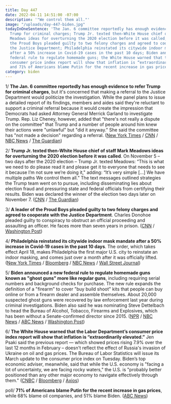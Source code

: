 ```yaml
---
title: Day 447
date: 2022-04-11 14:51:00 -07:00
description: '"We control them all."'
image: "/uploads/day-447-biden.jpg"
todayInOneSentence: 'The Jan. 6 committee reportedly has enough evidence to refer
  Trump for criminal charges; Trump Jr. texted then-White House chief of staff Mark
  Meadows ideas for overturning the 2020 election before it was called; a leader of
  the Proud Boys pleaded guilty to two felony charges and agreed to cooperate with
  the Justice Department; Philadelphia reinstated its citywide indoor mask mandate
  after a 50% increase in Covid-19 cases in the past 10 days; Biden announced a new
  federal rule to regulate homemade guns; the White House warned that the Labor Department’s
  consumer price index report will show that inflation is “extraordinarily elevated”;
  and 71% of Americans blame Putin for the recent increase in gas prices. '
category: biden
---
```


1/ **The Jan. 6 committee reportedly has enough evidence to refer Trump for criminal charges**, but it's concerned that making a referral to the Justice Department would politicize the investigation. While the panel plans to issue a detailed report of its findings, members and aides said they're reluctant to support a criminal referral because it would create the impression that Democrats had asked Attorney General Merrick Garland to investigate Trump. Rep. Liz Cheney, however, added that "there's not really a dispute on the committee" that Trump and a number of people around him knew their actions were "unlawful" but "did it anyway." She said the committee has "not made a decision" regarding a referral. ([New York Times](https://www.nytimes.com/2022/04/10/us/politics/jan-6-trump-criminal-referral.html) / [CNN](https://www.cnn.com/2022/04/10/politics/liz-cheney-january-6-committee-cnntv/index.html) / [NBC News](https://www.nbcnews.com/politics/congress/jan-6-panel-enough-evidence-refer-trump-criminal-charges-cheney-says-rcna23778) / [The Guardian](https://www.theguardian.com/us-news/2022/apr/10/liz-cheney-disputes-report-january-6-panel-split-trump-criminal-referral))

2/ **Trump Jr. texted then-White House chief of staff Mark Meadows ideas for overturning the 2020 election before it was called**. On November 5 – two days after the 2020 election – Trump Jr. texted Meadows: “This is what we need to do please read it and please get it to everyone that needs to see it because I’m not sure we’re doing it," adding: “It’s very simple \[...\] We have multiple paths We control them all.” The text messages outlined strategies the Trump team went on to pursue, including disseminating lies about election fraud and pressuring state and federal officials from certifying their results. Biden was declared the winner of the election two days later on November 7. ([CNN](https://www.cnn.com/2022/04/08/politics/donald-trump-jr-meadows-text/index.html) / [The Guardian](https://www.theguardian.com/us-news/2022/apr/09/trump-jr-texts-mark-meadows-white-house-election-result))

3/ **A leader of the Proud Boys pleaded guilty to two felony charges and agreed to cooperate with the Justice Department**. Charles Donohoe pleaded guilty to conspiracy to obstruct an official proceeding and assaulting an officer. He faces more than seven years in prison. ([CNN](https://www.cnn.com/2022/04/08/politics/charles-donohoe-proud-boys/index.html) / [Washington Post](https://www.washingtonpost.com/dc-md-va/2022/04/08/donohoe-pleads-guilty-proud-boys-jan6/))

4/ **Philadelphia reinstated its citywide indoor mask mandate after a 50% increase in Covid-19 cases in the past 10 days**. The order, which takes effect April 18, makes Philadelphia the first major U.S. city to reinstate an indoor masking, and comes just over a month after it was officially lifted. ([New York Times](https://www.nytimes.com/2022/04/11/us/philadelphia-indoor-mask-mandate.html) / [Bloomberg](https://www.bloomberg.com/news/articles/2022-04-11/philadelphia-reimposes-indoor-mask-mandate?sref=MIBMEEoj) / [NBC News](https://www.nbcnews.com/news/us-news/philadelphia-restore-indoor-mask-mandate-case-surge-rcna23921) / [Wall Street Journal](https://www.wsj.com/articles/philadelphia-to-reinstate-indoor-mask-mandate-11649703481))

5/ **Biden announced a new federal rule to regulate homemade guns known as "ghost guns" more like regular guns**, including requiring serial numbers and background checks for purchase. The new rule expands the definition of a "firearm" to cover "buy build shoot" kits that people can buy online or from a firearm dealer and assemble themselves. About 20,000 suspected ghost guns were recovered by law enforcement last year during criminal investigations. Biden also said he was nominating Steve Dettelbach to head the Bureau of Alcohol, Tobacco, Firearms and Explosives, which has been without a Senate-confirmed director since 2015. ([NPR](https://www.npr.org/2022/04/11/1091955028/biden-atf-nominee-ghost-guns) / [NBC News](https://www.nbcnews.com/politics/white-house/biden-finalizes-restrictions-ghost-guns-names-new-atf-nominee-rcna23909) / [ABC News](https://abcnews.go.com/Politics/biden-admin-doj-announce-final-rule-ghost-guns/story?id=83998105) / [Washington Post](https://www.washingtonpost.com/politics/2022/04/11/atf-nomination-dettelbach/))

6/ **The White House warned that the Labor Department’s consumer price index report will show that inflation is “extraordinarily elevated.”** Jen Psaki said the previous report — which showed prices rising 7.9% over the last 12 months in February – doesn't reflect the effect of Russia's invasion of Ukraine on oil and gas prices. The Bureau of Labor Statistics will issue its March update to the consumer price index on Tuesday. Biden’s top economic adviser, meanwhile, said that while the U.S. economy is "facing a lot of uncertainty, we are facing rocky waters," the U.S. is "probably better positioned than any other major economy to navigate effectively through them." ([CNBC](https://www.cnbc.com/2022/04/11/inflation-data-white-house-expects-big-price-hikes-in-march-cpi-report.html) / [Bloomberg](https://www.bloomberg.com/news/articles/2022-04-11/biden-aide-deese-says-u-s-economy-now-facing-rocky-waters?sref=MIBMEEoj) / [Axios](https://www.axios.com/get-ready-for-a-nasty-inflation-report-de2b1d26-3abc-4be4-90d5-9f180b946c2e.html))

poll/ **71% of Americans blame Putin for the recent increase in gas prices**, while 68% blame oil companies, and 51% blame Biden. ([ABC News](https://abcnews.go.com/Politics/americans-blame-vladimir-putin-oil-companies-high-gas/story?id=83967683))